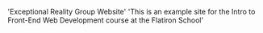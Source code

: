 'Exceptional Reality Group Website'
'This is an example site for the Intro to Front-End Web Development course at the Flatiron School'
